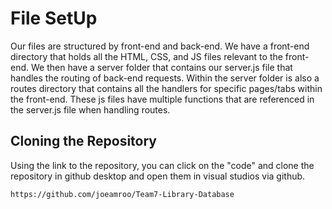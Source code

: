 # File SetUp 
Our files are structured by front-end and back-end. We have a front-end directory that holds all the HTML, CSS, and JS files relevant to the front-end. We then have a server folder that contains our server.js file that handles the routing of back-end requests. Within the server folder is also a routes directory that contains all the handlers for specific pages/tabs within the front-end. These js files have multiple functions that are referenced in the server.js file when handling routes. 


## Cloning the Repository 

Using the link to the repository, you can click on the "code" and clone the repository in github desktop and open them in visual studios via github.

```
https://github.com/joeamroo/Team7-Library-Database

```

